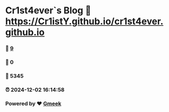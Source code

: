 # Cr1st4ever`s Blog :link: https://Cr1istY.github.io/cr1st4ever.github.io 
### :page_facing_up: [9](https://Cr1istY.github.io/cr1st4ever.github.io/tag.html) 
### :speech_balloon: 0 
### :hibiscus: 5345 
### :alarm_clock: 2024-12-02 16:14:58 
### Powered by :heart: [Gmeek](https://github.com/Meekdai/Gmeek)

